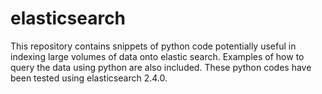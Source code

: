 # elasticsearch
This repository contains snippets of python code potentially useful in indexing large volumes of data onto elastic search.
Examples of how to query the data using python are also included. 
These python codes have been tested using elasticsearch 2.4.0.

